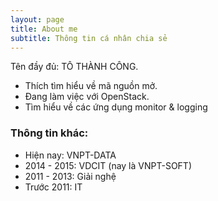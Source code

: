 ```yaml
---
layout: page
title: About me
subtitle: Thông tin cá nhân chia sẻ
---
```


Tên đầy đủ: TÔ THÀNH CÔNG. 

- Thích tìm hiểu về mã nguồn mở.
- Đang làm việc với OpenStack.
- Tìm hiểu về các ứng dụng monitor & logging


### Thông tin khác: 

- Hiện nay: VNPT-DATA
- 2014 - 2015: VDCIT (nay là VNPT-SOFT)
- 2011 - 2013: Giải nghệ
- Trước 2011: IT 